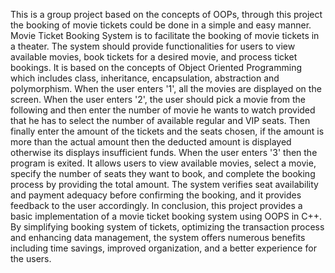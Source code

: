 This is a group project based on the concepts of OOPs, through this project the booking of movie tickets could be done in a simple and easy manner. 
Movie Ticket Booking System is to facilitate the booking of movie tickets in a theater. The system should provide functionalities for users to view available movies, book tickets for a desired movie, and process ticket bookings. It is based on the concepts of Object Oriented Programming which includes class, inheritance, encapsulation, abstraction and polymorphism. 
When the user enters '1', all the movies are displayed on the screen. When the user enters '2', the user should pick a movie from the following and then enter the number of movie he wants to watch provided that he has to select the number of available regular and VIP seats. Then finally enter the amount of the tickets and the seats chosen, if the amount is more than the actual amount then the deducted amount is displayed otherwise its displays insufficient funds. When the user enters '3' then the program is exited.
It allows users to view available movies, select a movie, specify the number of seats they want to book, and complete the booking process by providing the total amount. The system verifies seat availability and payment adequacy before confirming the booking, and it provides feedback to the user accordingly.
In conclusion, this project provides a basic implementation of a movie ticket booking system using OOPS in C++. By simplifying booking system of tickets, optimizing the transaction process and enhancing data management, the system offers numerous benefits including time savings, improved organization, and a better experience for the users.
